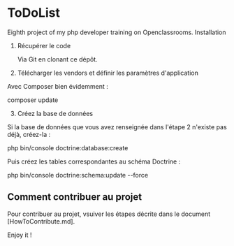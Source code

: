 ToDoList
========

Eighth project of my php developer training on Openclassrooms.
Installation
1. Récupérer le code

    Via Git en clonant ce dépôt.

2. Télécharger les vendors et définir les paramètres d'application

Avec Composer bien évidemment :

composer update

3. Créez la base de données

Si la base de données que vous avez renseignée dans l'étape 2 n'existe pas déjà, créez-la :

php bin/console doctrine:database:create

Puis créez les tables correspondantes au schéma Doctrine :

php bin/console doctrine:schema:update --force

## Comment contribuer au projet
Pour contribuer au projet, vsuiver les étapes décrite dans le document [HowToContribute.md].

Enjoy it !
